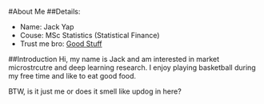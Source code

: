 #About Me
##Details:
- Name: Jack Yap
- Couse: MSc Statistics (Statistical Finance)
- Trust me bro: [Good Stuff](https://www.youtube.com/watch?v=dQw4w9WgXcQ)

##Introduction
Hi, my name is Jack and am interested in market microstrcutre and deep learning research. I enjoy playing basketball during my free time and like to eat good food.

BTW, is it just me or does it smell like updog in here?
